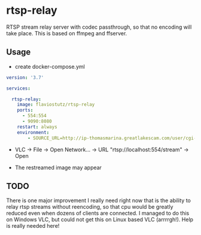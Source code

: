 # rtsp-relay
RTSP stream relay server with codec passthrough, so that no encoding will take place.
This is based on ffmpeg and ffserver.

## Usage

* create docker-compose.yml

```yml
version: '3.7'

services:

  rtsp-relay:
    image: flaviostutz/rtsp-relay
    ports: 
      - 554:554
      - 9090:8080
    restart: always
    environment:
        - SOURCE_URL=http://ip-thomasmarina.greatlakescam.com/user/cgi-bin/getstream.cgi?10&&&&0&0&0&0&0
```

* VLC -> File -> Open Network... -> URL "rtsp://localhost:554/stream" -> Open

* The restreamed image may appear


## TODO
There is one major improvement I really need right now that is the ability to relay rtsp streams without reencoding, so that cpu would be greatly reduced even when dozens of clients are connected. I managed to do this on Windows VLC, but could not get this on Linux based VLC (arrrrgh!). Help is really needed here!

